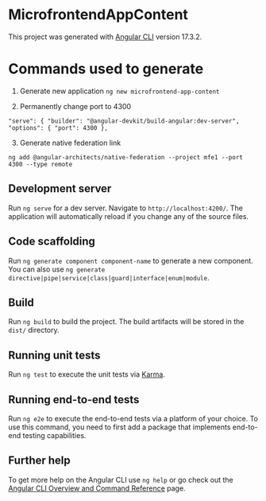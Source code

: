 # MicrofrontendAppContent

This project was generated with [Angular CLI](https://github.com/angular/angular-cli) version 17.3.2.

# Commands used to generate

1. Generate new application
`ng new microfrontend-app-content`

2. Permanently change port to 4300

`"serve": {
  "builder": "@angular-devkit/build-angular:dev-server",
  "options": {
    "port": 4300
  },`

3. Generate native federation link

`ng add @angular-architects/native-federation --project mfe1 --port 4300 --type remote
`


## Development server

Run `ng serve` for a dev server. Navigate to `http://localhost:4200/`. The application will automatically reload if you change any of the source files.

## Code scaffolding

Run `ng generate component component-name` to generate a new component. You can also use `ng generate directive|pipe|service|class|guard|interface|enum|module`.

## Build

Run `ng build` to build the project. The build artifacts will be stored in the `dist/` directory.

## Running unit tests

Run `ng test` to execute the unit tests via [Karma](https://karma-runner.github.io).

## Running end-to-end tests

Run `ng e2e` to execute the end-to-end tests via a platform of your choice. To use this command, you need to first add a package that implements end-to-end testing capabilities.

## Further help

To get more help on the Angular CLI use `ng help` or go check out the [Angular CLI Overview and Command Reference](https://angular.io/cli) page.
